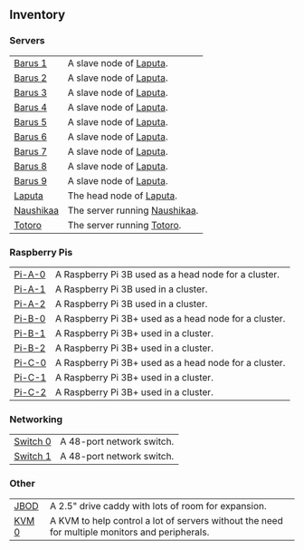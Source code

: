 
## Inventory

### Servers
|||
---|---
[Barus 1](b1) | A slave node of [Laputa](/systems/laputa).
[Barus 2](b2) | A slave node of [Laputa](/systems/laputa).
[Barus 3](b3) | A slave node of [Laputa](/systems/laputa).
[Barus 4](b4) | A slave node of [Laputa](/systems/laputa).
[Barus 5](b5) | A slave node of [Laputa](/systems/laputa).
[Barus 6](b6) | A slave node of [Laputa](/systems/laputa).
[Barus 7](b7) | A slave node of [Laputa](/systems/laputa).
[Barus 8](b8) | A slave node of [Laputa](/systems/laputa).
[Barus 9](b9) | A slave node of [Laputa](/systems/laputa).
[Laputa](laputa) | The head node of [Laputa](/systems/laputa).
[Naushikaa](naushikaa) | The server running [Naushikaa](/systems/naushikaa).
[Totoro](totoro) | The server running [Totoro](/systems/totoro).

### Raspberry Pis
|||
---|---
[Pi-A-0](pi-a-0) | A Raspberry Pi 3B used as a head node for a cluster.
[Pi-A-1](pi-a-1) | A Raspberry Pi 3B used in a cluster.
[Pi-A-2](pi-a-2) | A Raspberry Pi 3B used in a cluster.
[Pi-B-0](pi-b-0) | A Raspberry Pi 3B+ used as a head node for a cluster.
[Pi-B-1](pi-b-1) | A Raspberry Pi 3B+ used in a cluster.
[Pi-B-2](pi-b-2) | A Raspberry Pi 3B+ used in a cluster.
[Pi-C-0](pi-c-0) | A Raspberry Pi 3B+ used as a head node for a cluster.
[Pi-C-1](pi-c-1) | A Raspberry Pi 3B+ used in a cluster.
[Pi-C-2](pi-c-2) | A Raspberry Pi 3B+ used in a cluster.

### Networking
|||
---|---
[Switch 0](s0/) | A 48-port network switch.
[Switch 1](s1/) | A 48-port network switch.

### Other
|||
---|---
[JBOD](jbod0/) | A 2.5" drive caddy with lots of room for expansion.
[KVM 0](kvm0/) | A KVM to help control a lot of servers without the need for multiple monitors and peripherals.
